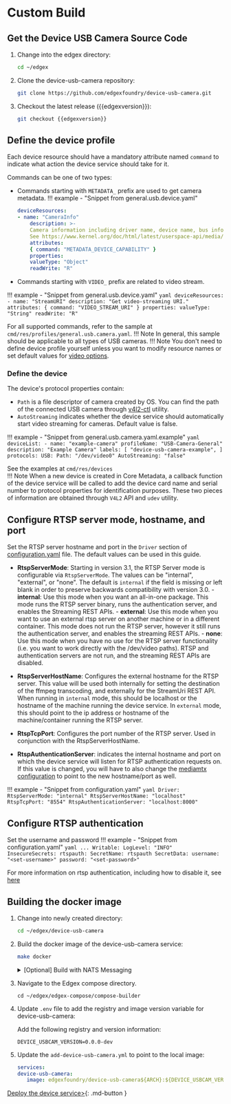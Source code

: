 # Custom Build

## Get the Device USB Camera Source Code

1. Change into the edgex directory:
   ```bash
   cd ~/edgex
   ```

2. Clone the device-usb-camera repository:
   ```bash
   git clone https://github.com/edgexfoundry/device-usb-camera.git
   ```

3. Checkout the latest release ({{edgexversion}}):
   ```bash
   git checkout {{edgexversion}}
   ```

## Define the device profile

Each device resource should have a mandatory attribute named `command` to indicate what action the device service should take for it.

Commands can be one of two types:

* Commands starting with `METADATA_` prefix are used to get camera metadata.
!!! example - "Snippet from general.usb.device.yaml"
    ```yaml
    deviceResources:
    - name: "CameraInfo"
        description: >-
        Camera information including driver name, device name, bus info, and capabilities.
        See https://www.kernel.org/doc/html/latest/userspace-api/media/v4l/vidioc-querycap.html.
        attributes:
        { command: "METADATA_DEVICE_CAPABILITY" }
        properties:
        valueType: "Object"
        readWrite: "R"
    ```

* Commands starting with `VIDEO_` prefix are related to video stream.

!!! example - "Snippet from general.usb.device.yaml"
    ```yaml
    deviceResources:
    - name: "StreamURI"
        description: "Get video-streaming URI."
        attributes:
        { command: "VIDEO_STREAM_URI" }
        properties:
        valueType: "String"
        readWrite: "R"
    ```


For all supported commands, refer to the sample at `cmd/res/profiles/general.usb.camera.yaml`.
!!! Note 
    In general, this sample should be applicable to all types of USB cameras.
!!! Note
    You don't need to define device profile yourself unless you want to modify resource names or set default values for [video options](../supplementary-info/advanced-options.md#video-options).

### Define the device

The device's protocol properties contain:
* `Path` is a file descriptor of camera created by OS. You can find the path of the connected USB camera through [v4l2-ctl](https://linuxtv.org/wiki/index.php/V4l-utils) utility.
* `AutoStreaming` indicates whether the device service should automatically start video streaming for cameras. Default value is false.

!!! example - "Snippet from general.usb.camera.yaml.example"
    ```yaml
    deviceList:
    - name: "example-camera"
    profileName: "USB-Camera-General"
    description: "Example Camera"
    labels: [ "device-usb-camera-example", ]
    protocols:
        USB:
        Path: "/dev/video0"
        AutoStreaming: "false"
    ```

See the examples at `cmd/res/devices`  
!!! Note 
    When a new device is created in Core Metadata, a callback function of the device service will be called to add the device card name and serial number to protocol properties for identification purposes. These two pieces of information are obtained through `V4L2` API and `udev` utility.

## Configure RTSP server mode, hostname, and port
Set the RTSP server hostname and port in the `Driver` section of [configuration.yaml](https://github.com/edgexfoundry/device-usb-camera/blob/{{edgexversion}}/cmd/res/configuration.yaml) file.
The default values can be used in this guide.

- **RtspServerMode**:
  Starting in version 3.1, the RTSP Server mode is configurable via `RtspServerMode`.
  The values can be "internal", "external", or "none".
  The default is `internal` if the field is missing or left blank in order to preserve backwards compatibility
  with version 3.0.
      - **internal**: Use this mode when you want an all-in-one package. This mode runs the RTSP server binary, runs the authentication server, and enables the Streaming REST APIs.
      - **external**: Use this mode when you want to use an external rtsp server on another machine or in a different container. This mode does not run the RTSP server, however it still runs the authentication server, and enables the streaming REST APIs.
      - **none**: Use this mode when you have no use for the RTSP server functionality (i.e. you want to work directly with the /dev/video paths). RTSP and authentication servers are not run, and the streaming REST APIs are disabled.

- **RtspServerHostName**: Configures the external hostname for the RTSP server. This value will be used both internally for setting the destination of the ffmpeg transcoding, and externally for the StreamUri REST API. When running in `internal` mode, this should be localhost or the hostname of the machine running the device service. In `external` mode, this should point to the ip address or hostname of the machine/container running the RTSP server.

- **RtspTcpPort**: Configures the port number of the RTSP server. Used in conjunction with the RtspServerHostName.

- **RtspAuthenticationServer**: indicates the internal hostname and port on which the device service will listen for RTSP authentication requests on. If this value is changed, you will have to also change the [mediamtx configuration](../supplementary-info/advanced-options.md#authentication-server-configuration) to point to the new hostname/port as well.

!!! example - "Snippet from configuration.yaml"
    ```yaml
    Driver:
        RtspServerMode: "internal"
        RtspServerHostName: "localhost"
        RtspTcpPort: "8554"
        RtspAuthenticationServer: "localhost:8000"
    ```

## Configure RTSP authentication
Set the username and password 
!!! example - "Snippet from configuration.yaml"
    ```yaml
    ...
    Writable:
        LogLevel: "INFO"
        InsecureSecrets:
            rtspauth:
            SecretName: rtspauth
            SecretData:
                username: "<set-username>"
                password: "<set-password>"
    ```

For more information on rtsp authentication, including how to disable it, see [here](../supplementary-info/advanced-options.md#rtsp-auth)

## Building the docker image
1. Change into newly created directory:
   ```bash
   cd ~/edgex/device-usb-camera
   ```

1. Build the docker image of the device-usb-camera service:
    ```bash
    make docker
    ```
    <details>
    <summary>[Optional] Build with NATS Messaging</summary>
        Currently, the NATS Messaging capability (NATS MessageBus) is opt-in at build time. This means that the published Docker image and Snaps do not include the NATS messaging capability. To build the docker image using NATS, run make docker-nats:
        ```bash
        make docker-nats
        ```
        See [Compose Builder](https://github.com/edgexfoundry/edgex-compose/tree/{{edgexversion}}/compose-builder#gen) `nat-bus` option to generate compose file for NATS and local dev images.
    </details>

1. Navigate to the Edgex compose directory.

   ```shell
   cd ~/edgex/edgex-compose/compose-builder
   ```
   
1. Update `.env` file to add the registry and image version variable for device-usb-camera:

   Add the following registry and version information:
   ```env
   DEVICE_USBCAM_VERSION=0.0.0-dev
   ```

1. Update the `add-device-usb-camera.yml` to point to the local image:

   ```yml
   services:
   device-usb-camera:
      image: edgexfoundry/device-usb-camera${ARCH}:${DEVICE_USBCAM_VERSION}
   ```

[Deploy the device service>](./deployment.md){: .md-button } 
